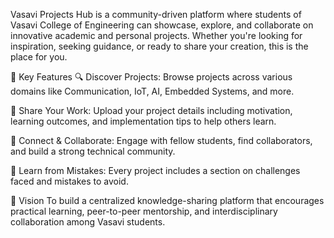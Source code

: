 Vasavi Projects Hub is a community-driven platform where students of Vasavi College of Engineering can showcase, explore, and collaborate on innovative academic and personal projects. Whether you're looking for inspiration, seeking guidance, or ready to share your creation, this is the place for you.

🚀 Key Features
🔍 Discover Projects: Browse projects across various domains like Communication, IoT, AI, Embedded Systems, and more.

📝 Share Your Work: Upload your project details including motivation, learning outcomes, and implementation tips to help others learn.

🤝 Connect & Collaborate: Engage with fellow students, find collaborators, and build a strong technical community.

🧠 Learn from Mistakes: Every project includes a section on challenges faced and mistakes to avoid.

🎯 Vision
To build a centralized knowledge-sharing platform that encourages practical learning, peer-to-peer mentorship, and interdisciplinary collaboration among Vasavi students.

